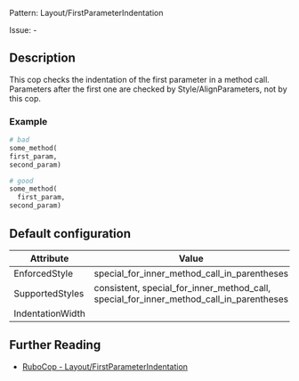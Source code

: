 Pattern: Layout/FirstParameterIndentation

Issue: -

## Description

This cop checks the indentation of the first parameter in a method call.
Parameters after the first one are checked by Style/AlignParameters, not
by this cop.

### Example

```ruby
# bad
some_method(
first_param,
second_param)

# good
some_method(
  first_param,
second_param)
```

## Default configuration

Attribute | Value
--- | ---
EnforcedStyle | special_for_inner_method_call_in_parentheses
SupportedStyles | consistent, special_for_inner_method_call, special_for_inner_method_call_in_parentheses
IndentationWidth |

## Further Reading

* [RuboCop - Layout/FirstParameterIndentation](https://rubocop.readthedocs.io/en/latest/cops_layout/#layoutfirstparameterindentation)

